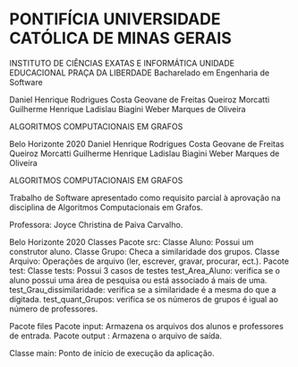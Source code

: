 # PONTIFÍCIA UNIVERSIDADE CATÓLICA DE MINAS GERAIS
INSTITUTO DE CIÊNCIAS EXATAS E INFORMÁTICA
UNIDADE EDUCACIONAL PRAÇA DA LIBERDADE
Bacharelado em Engenharia de Software
 







Daniel Henrique Rodrigues Costa 
Geovane de Freitas Queiroz Morcatti
Guilherme Henrique Ladislau Biagini
Weber Marques de Oliveira




ALGORITMOS COMPUTACIONAIS EM GRAFOS











Belo Horizonte
  2020 
Daniel Henrique Rodrigues Costa
Geovane de Freitas Queiroz Morcatti
Guilherme Henrique Ladislau Biagini
Weber Marques de Oliveira






ALGORITMOS COMPUTACIONAIS EM GRAFOS







Trabalho de Software apresentado como requisito parcial à aprovação na disciplina de Algoritmos Computacionais em Grafos.

Professora: Joyce Christina de Paiva Carvalho. 








Belo Horizonte
  2020
Classes
Pacote src:
Classe Aluno: Possui um construtor aluno.
Classe Grupo: Checa a similaridade dos grupos.
Classe Arquivo: Operações de arquivo (ler, escrever, gravar, procurar, ect.).
Pacote test:
Classe tests: Possui 3 casos de testes
test_Area_Aluno: verifica se o aluno possui uma área de pesquisa ou está associado á mais de uma.
test_Grau_dissimilaridade: verifica se a similaridade é a mesma do que a digitada.
test_quant_Grupos: verifica se os números de grupos é igual ao número de professores. 

Pacote files 
Pacote input: Armazena os arquivos dos alunos e professores de entrada.
Pacote output : Armazena o arquivo de saída.

Classe main: Ponto de início de execução da aplicação.
